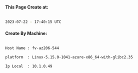 
   
#### This Page Create at:

```bash

2023-07-22 - 17:40:15 UTC

```

#### Create By Machine:

```bash

Host Name : fv-az206-544

platform  : Linux-5.15.0-1041-azure-x86_64-with-glibc2.35

Ip Local  : 10.1.0.49

```

